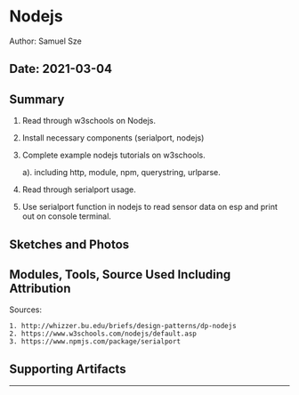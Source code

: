 #  Nodejs

Author: Samuel Sze

Date: 2021-03-04
-----

## Summary
1. Read through w3schools on Nodejs.
2. Install necessary components (serialport, nodejs)
3. Complete example nodejs tutorials on w3schools.

    a). including http, module, npm, querystring, urlparse. 

4. Read through serialport usage.
5. Use serialport function in nodejs to read sensor data on esp and print out on console terminal. 

## Sketches and Photos

## Modules, Tools, Source Used Including Attribution
Sources: 

    1. http://whizzer.bu.edu/briefs/design-patterns/dp-nodejs
    2. https://www.w3schools.com/nodejs/default.asp
    3. https://www.npmjs.com/package/serialport
    
## Supporting Artifacts
-----